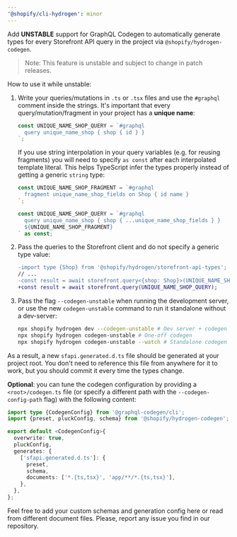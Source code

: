 ```yaml
---
'@shopify/cli-hydrogen': minor
---
```


Add **UNSTABLE** support for GraphQL Codegen to automatically generate types for every Storefront API query in the project via `@shopify/hydrogen-codegen`.

> Note: This feature is unstable and subject to change in patch releases.

How to use it while unstable:

1. Write your queries/mutations in `.ts` or `.tsx` files and use the `#graphql` comment inside the strings. It's important that every query/mutation/fragment in your project has a **unique name**:

   ```ts
   const UNIQUE_NAME_SHOP_QUERY = `#graphql
     query unique_name_shop { shop { id } }
   `;
   ```

   If you use string interpolation in your query variables (e.g. for reusing fragments) you will need to specify `as const` after each interpolated template literal. This helps TypeScript infer the types properly instead of getting a generic `string` type:

   ```ts
   const UNIQUE_NAME_SHOP_FRAGMENT = `#graphql
     fragment unique_name_shop_fields on Shop { id name }
   `;

   const UNIQUE_NAME_SHOP_QUERY = `#graphql
     query unique_name_shop { shop { ...unique_name_shop_fields } }
     ${UNIQUE_NAME_SHOP_FRAGMENT}
   ` as const;
   ```

2. Pass the queries to the Storefront client and do not specify a generic type value:

   ```diff
   -import type {Shop} from '@shopify/hydrogen/storefront-api-types';
   // ...
   -const result = await storefront.query<{shop: Shop}>(UNIQUE_NAME_SHOP_QUERY);
   +const result = await storefront.query(UNIQUE_NAME_SHOP_QUERY);
   ```

3. Pass the flag `--codegen-unstable` when running the development server, or use the new `codegen-unstable` command to run it standalone without a dev-server:

   ```bash
   npx shopify hydrogen dev --codegen-unstable # Dev server + codegen watcher
   npx shopify hydrogen codegen-unstable # One-off codegen
   npx shopify hydrogen codegen-unstable --watch # Standalone codegen watcher
   ```

As a result, a new `sfapi.generated.d.ts` file should be generated at your project root. You don't need to reference this file from anywhere for it to work, but you should commit it every time the types change.

**Optional**: you can tune the codegen configuration by providing a `<root>/codegen.ts` file (or specify a different path with the `--codegen-config-path` flag) with the following content:

```ts
import type {CodegenConfig} from '@graphql-codegen/cli';
import {preset, pluckConfig, schema} from '@shopify/hydrogen-codegen';

export default <CodegenConfig>{
  overwrite: true,
  pluckConfig,
  generates: {
    ['sfapi.generated.d.ts']: {
      preset,
      schema,
      documents: ['*.{ts,tsx}', 'app/**/*.{ts,tsx}'],
    },
  },
};
```

Feel free to add your custom schemas and generation config here or read from different document files. Please, report any issue you find in our repository.

